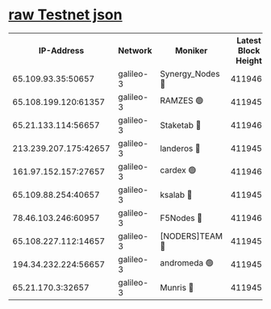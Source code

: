 [raw Testnet json](https://rpc-check.androt.stavr.tech/androt/rpcandrot_result.json)
=

<table><tr><th>IP-Address</th><th>Network</th><th>Moniker</th><th>Latest Block Height</th><th>Earliest Block Height</th><th>Catching Up</th><th>Tx Index</th><th>Voting Power</th><th>Scan Time</th></tr><tr><td>65.109.93.35:50657</td><td>galileo-3</td><td>Synergy_Nodes 🔴</td><td>4119460</td><td>0</td><td>False</td><td>on</td><td>960600</td><td>2023-12-06T22:46:01.300682083UTC</td></tr><tr><td>65.108.199.120:61357</td><td>galileo-3</td><td>RAMZES 🟢</td><td>4119457</td><td>1</td><td>False</td><td>on</td><td>0</td><td>2023-12-06T22:45:46.284250412UTC</td></tr><tr><td>65.21.133.114:56657</td><td>galileo-3</td><td>Staketab 🔴</td><td>4119460</td><td>90001</td><td>False</td><td>on</td><td>2</td><td>2023-12-06T22:46:02.233969655UTC</td></tr><tr><td>213.239.207.175:42657</td><td>galileo-3</td><td>landeros 🔴</td><td>4119455</td><td>2642001</td><td>False</td><td>on</td><td>72</td><td>2023-12-06T22:45:34.165849637UTC</td></tr><tr><td>161.97.152.157:27657</td><td>galileo-3</td><td>cardex 🟢</td><td>4119460</td><td>2945323</td><td>False</td><td>on</td><td>0</td><td>2023-12-06T22:46:01.855803970UTC</td></tr><tr><td>65.109.88.254:40657</td><td>galileo-3</td><td>ksalab 🔴</td><td>4119456</td><td>3000356</td><td>False</td><td>on</td><td>31927</td><td>2023-12-06T22:45:39.783436779UTC</td></tr><tr><td>78.46.103.246:60957</td><td>galileo-3</td><td>F5Nodes 🔴</td><td>4119460</td><td>3057001</td><td>False</td><td>off</td><td>24</td><td>2023-12-06T22:46:01.554674858UTC</td></tr><tr><td>65.108.227.112:14657</td><td>galileo-3</td><td>[NODERS]TEAM 🔴</td><td>4119455</td><td>3176323</td><td>False</td><td>on</td><td>959618</td><td>2023-12-06T22:45:34.509584437UTC</td></tr><tr><td>194.34.232.224:56657</td><td>galileo-3</td><td>andromeda 🟢</td><td>4119456</td><td>4019456</td><td>False</td><td>off</td><td>0</td><td>2023-12-06T22:45:39.433427919UTC</td></tr><tr><td>65.21.170.3:32657</td><td>galileo-3</td><td>Munris 🔴</td><td>4119458</td><td>4019458</td><td>False</td><td>off</td><td>412</td><td>2023-12-06T22:45:50.701011891UTC</td></tr></table>
